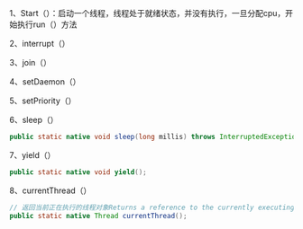 1、Start（）：启动一个线程，线程处于就绪状态，并没有执行，一旦分配cpu，开始执行run（）方法

2、interrupt（）

3、join（）

4、setDaemon（）

5、setPriority（）

6、sleep（）

```java
public static native void sleep(long millis) throws InterruptedException;
```

7、yield（）

```java
public static native void yield();
```

8、currentThread（）

```java
// 返回当前正在执行的线程对象Returns a reference to the currently executing thread object
public static native Thread currentThread();
```

